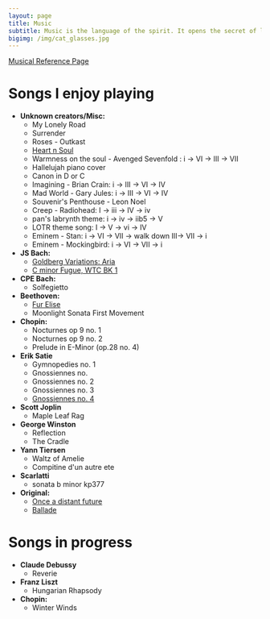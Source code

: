 ```yaml
---
layout: page
title: Music
subtitle: Music is the language of the spirit. It opens the secret of life bringing peace, abolishing strife.
bigimg: /img/cat_glasses.jpg
---
```


[Musical Reference Page](./reference)

# Songs I enjoy playing


* **Unknown creators/Misc:**
  * My Lonely Road
  * Surrender
  * Roses - Outkast
  * [Heart n Soul](https://www.youtube.com/watch?v=54v442rETnI)
  * Warmness on the soul - Avenged Sevenfold : i -> VI -> III -> VII
  * Hallelujah piano cover
  * Canon in D or C
  * Imagining - Brian Crain: i -> III -> VI -> IV 
  * Mad World - Gary Jules: i -> III -> VI -> IV 
  * Souvenir's Penthouse - Leon Noel
  * Creep - Radiohead: I -> iii -> IV -> iv
  * pan's labrynth theme: i -> iv -> iib5 -> V
  * LOTR theme song: I -> V -> vi -> IV
  * Eminem - Stan: i -> VI -> VII -> walk down III-> VII -> i
  * Eminem - Mockingbird: i -> VI -> VII -> i
* **JS Bach:**
  * [Goldberg Variations: Aria](https://www.youtube.com/watch?v=HtyAwYXINUQ)
  * [C minor Fugue, WTC BK 1](https://www.youtube.com/watch?v=XXhcaWJGpyE)
* **CPE Bach:**
  * Solfegietto
* **Beethoven:**
  * [Fur Elise](https://www.youtube.com/watch?v=51f7dpnTRrs)
  * Moonlight Sonata First Movement
* **Chopin:** 
  * Nocturnes op 9 no. 1
  * Nocturnes op 9 no. 2
  * Prelude in E-Minor (op.28 no. 4)
* **Erik Satie**
  * Gymnopedies no. 1
  * Gnossiennes no. 
  * Gnossiennes no. 2
  * Gnossiennes no. 3
  * [Gnossiennes no. 4](https://www.youtube.com/watch?v=QpzzSN1ScSY)
* **Scott Joplin**
  * Maple Leaf Rag
* **George Winston**
  * Reflection
  * The Cradle
* **Yann Tiersen**
  * Waltz of Amelie
  * Compitine d'un autre ete
* **Scarlatti**
  * sonata b minor kp377
* **Original:**
  * [Once a distant future](https://www.youtube.com/watch?v=2k5TSnT_gw4)
  * [Ballade](https://www.youtube.com/watch?v=C7c9tt4Yn50)


# Songs in progress


* **Claude Debussy**
  * Reverie
* **Franz Liszt**
  * Hungarian Rhapsody
* **Chopin:** 
  * Winter Winds
